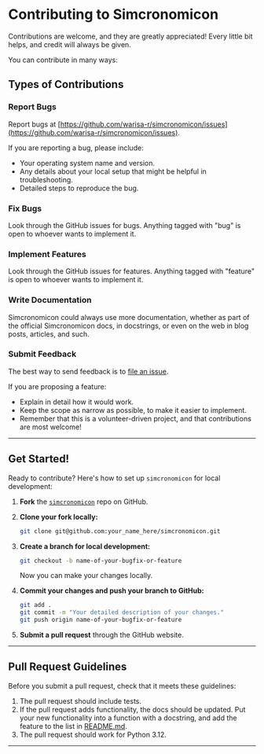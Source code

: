 # Contributing to Simcronomicon

Contributions are welcome, and they are greatly appreciated! Every little bit helps, and credit will always be given.

You can contribute in many ways:

## Types of Contributions

### Report Bugs

Report bugs at [https://github.com/warisa-r/simcronomicon/issues](https://github.com/warisa-r/simcronomicon/issues).

If you are reporting a bug, please include:

- Your operating system name and version.
- Any details about your local setup that might be helpful in troubleshooting.
- Detailed steps to reproduce the bug.

### Fix Bugs

Look through the GitHub issues for bugs. Anything tagged with "bug" is open to whoever wants to implement it.

### Implement Features

Look through the GitHub issues for features. Anything tagged with "feature" is open to whoever wants to implement it.

### Write Documentation

Simcronomicon could always use more documentation, whether as part of the official Simcronomicon docs, in docstrings, or even on the web in blog posts, articles, and such.

### Submit Feedback

The best way to send feedback is to [file an issue](https://github.com/warisa-r/simcronomicon/issues).

If you are proposing a feature:

- Explain in detail how it would work.
- Keep the scope as narrow as possible, to make it easier to implement.
- Remember that this is a volunteer-driven project, and that contributions are most welcome!

---

## Get Started!

Ready to contribute? Here's how to set up `simcronomicon` for local development:

1. **Fork** the [`simcronomicon`](https://github.com/warisa-r/simcronomicon/fork) repo on GitHub.
2. **Clone your fork locally:**
    ```bash
    git clone git@github.com:your_name_here/simcronomicon.git
    ```
3. **Create a branch for local development:**
    ```bash
    git checkout -b name-of-your-bugfix-or-feature
    ```
    Now you can make your changes locally.

4. **Commit your changes and push your branch to GitHub:**
    ```bash
    git add .
    git commit -m "Your detailed description of your changes."
    git push origin name-of-your-bugfix-or-feature
    ```
5. **Submit a pull request** through the GitHub website.

---

## Pull Request Guidelines

Before you submit a pull request, check that it meets these guidelines:

1. The pull request should include tests.
2. If the pull request adds functionality, the docs should be updated. Put your new functionality into a function with a docstring, and add the feature to the list in [README.md](http://_vscodecontentref_/0).
3. The pull request should work for Python 3.12.

---